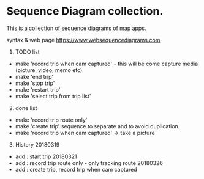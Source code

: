 Sequence Diagram collection.
============================
This is a collection of sequence diagrams of map apps.

syntax & web page
https://www.websequencediagrams.com

1. TODO list
- make 'record trip when cam captured' - this will be come capture media (picture, video, memo etc)
- make 'end trip'
- make 'stop trip'
- make 'restart trip'
- make 'select trip from trip list'

2. done list
- make 'record trip route only'
- make 'create trip' sequence to separate and to avoid duplication.
- make 'record trip when cam captured' -> take a picture

3. History
20180319
- add : start trip
20180321
- add : record trip route only - only tracking route
20180326
- add :  create trip, record trip when cam captured
